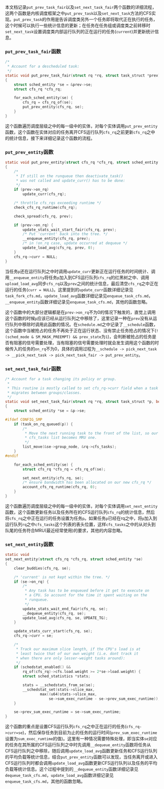 本文档记录`put_prev_task_fair`以及`set_next_task_fair`两个函数的详细流程，这两个函数是内核调度框架之中`put_prev_task`以及`set_next_task`方法的CFS实现。`put_prev_task`的作用是告诉调度类另外一个任务即将取代正在执行的任务，这个时候可以执行一些统计信息的更新；在任务在任务组或调度类之前转移时`set_next_task`设置调度类内部运行队列的正在运行的任务(`current`)并更新统计信息。

### `put_prev_task_fair`函数

```c
/*
 * Account for a descheduled task:
 */
static void put_prev_task_fair(struct rq *rq, struct task_struct *prev)
{
	struct sched_entity *se = &prev->se;
	struct cfs_rq *cfs_rq;

	for_each_sched_entity(se) {
		cfs_rq = cfs_rq_of(se);
		put_prev_entity(cfs_rq, se);
	}
}
```

这个函数遍历调度层级之中的每一级中的实体，对每个实体调用`put_prev_entity`函数，这个函数在实体对应的任务离开CFS运行队列`cfs_rq`之前更新`cfs_rq`之中的统计信息，接下来详细记录这个函数的流程。

### `put_prev_entity`函数

```c
static void put_prev_entity(struct cfs_rq *cfs_rq, struct sched_entity *prev)
{
	/*
	 * If still on the runqueue then deactivate_task()
	 * was not called and update_curr() has to be done:
	 */
	if (prev->on_rq)
		update_curr(cfs_rq);

	/* throttle cfs_rqs exceeding runtime */
	check_cfs_rq_runtime(cfs_rq);

	check_spread(cfs_rq, prev);

	if (prev->on_rq) {
		update_stats_wait_start_fair(cfs_rq, prev);
		/* Put 'current' back into the tree. */
		__enqueue_entity(cfs_rq, prev);
		/* in !on_rq case, update occurred at dequeue */
		update_load_avg(cfs_rq, prev, 0);
	}
	cfs_rq->curr = NULL;
}
```

当任务`p`还在运行队列之中时调用`update_curr`更新正在运行任务的时间统计、调用`__enqueue_entity`将任务`p`加入到CFS运行队列`cfs_rq`的红黑树之中、调用`upload_load_avg`同步`cfs_rq`以及`prev`之间的统计信息，最后清空`cfs_rq`之中正在运行的任务(`curr = NULL`)。这里提到的`update_curr`函数详细记录见`task_fork_cfs.md`，`update_load_avg`函数详细记录见`enqueue_task_cfs.md`，`__enqueue_entity`函数详细记录见`enqueue_task_cfs.md`，其他的函数忽略。

这个函数中的大部分逻辑都是在`prev->on_rq`不为0的情况下触发的，直觉上调用这个函数的时候`p`应该已经从运行队列之中移除了，这里记录一种在`prev`没有从运行队列中移除时调用此函数的情况。在`schedule.md`之中记录了`__schedule`函数，这个函数中当被抢占的任务不再处于正在运行状态、没有禁止任务抢占的情况下(`!(sched_mode & SM_MASK_PREEMPT) && prev_state`为`1`)，会判断被抢占的任务是否有阻塞的信号需要处理，当有阻塞的信号需要处理时就会发生调用这个函数的时候传入的任务的`on_rq`不为0，具体的调用过程为`__schedule -> pick_next_task -> __pick_next_task -> pick_next_task_fair -> put_prev_entity`。

### `set_next_task_fair`函数

```c
/* Account for a task changing its policy or group.
 *
 * This routine is mostly called to set cfs_rq->curr field when a task
 * migrates between groups/classes.
 */
static void set_next_task_fair(struct rq *rq, struct task_struct *p, bool first)
{
	struct sched_entity *se = &p->se;

#ifdef CONFIG_SMP
	if (task_on_rq_queued(p)) {
		/*
		 * Move the next running task to the front of the list, so our
		 * cfs_tasks list becomes MRU one.
		 */
		list_move(&se->group_node, &rq->cfs_tasks);
	}
#endif

	for_each_sched_entity(se) {
		struct cfs_rq *cfs_rq = cfs_rq_of(se);

		set_next_entity(cfs_rq, se);
		/* ensure bandwidth has been allocated on our new cfs_rq */
		account_cfs_rq_runtime(cfs_rq, 0);
	}
}
```

这个函数遍历调度层级之中的每一级中的实体，对每个实体调用`set_next_entity`函数，这个函数更新任务以及任务所在的CFS运行队列`cfs_rq`的统计信息，然后将`cfs_rq`之中正在运行的任务设置为任务`p`。如果任务`p`已经在rq之中，将`p`加入到运行队列`rq`之中`cfs_tasks`这个列表的表头位置，这样`cfs_tasks`之中的从对头到队尾的任务符合MRU(最近经常使用)的要求，其他的内容忽略。

### `set_next_entity`函数

```c
static void
set_next_entity(struct cfs_rq *cfs_rq, struct sched_entity *se)
{
	clear_buddies(cfs_rq, se);

	/* 'current' is not kept within the tree. */
	if (se->on_rq) {
		/*
		 * Any task has to be enqueued before it get to execute on
		 * a CPU. So account for the time it spent waiting on the
		 * runqueue.
		 */
		update_stats_wait_end_fair(cfs_rq, se);
		__dequeue_entity(cfs_rq, se);
		update_load_avg(cfs_rq, se, UPDATE_TG);
	}

	update_stats_curr_start(cfs_rq, se);
	cfs_rq->curr = se;

	/*
	 * Track our maximum slice length, if the CPU's load is at
	 * least twice that of our own weight (i.e. dont track it
	 * when there are only lesser-weight tasks around):
	 */
	if (schedstat_enabled() &&
	    rq_of(cfs_rq)->cfs.load.weight >= 2*se->load.weight) {
		struct sched_statistics *stats;

		stats = __schedstats_from_se(se);
		__schedstat_set(stats->slice_max,
				max((u64)stats->slice_max,
				    se->sum_exec_runtime - se->prev_sum_exec_runtime));
	}

	se->prev_sum_exec_runtime = se->sum_exec_runtime;
}
```

这个函数的重点是设置CFS运行队列`cfs_rq`之中正在运行的任务(`cfs_rq->curr=se`)，然后保存任务到目前为止的任务的运行时间(`prev_sum_exec_runtime`设置为`sum_exec_rumtime`的值)。这里有一种情况需要特殊处理，即当实体`se`对应的任务在其所属的CFS运行队列之中时先调用`__dequeue_entity`函数将任务从CFS运行队列之中移除，随后调用`update_load_avg`函数更新任务和CFS运行队列的平均负载等统计信息，结合`put_prev_entity`函数可以发现，当任务离开或进入CFS运行队列时都会调用`update_load_avg`函数更新CFS运行队列以及任务的平均负载等统计信息。这个过程中提到的`__dequeue_entity`函数详细记录见`dequeue_task_cfs.md`，`update_load_avg`函数详细记录见`enqueue_task_cfs.md`，其他的函数忽略。
